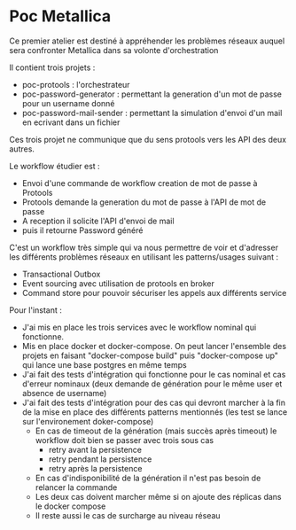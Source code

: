 # Poc Metallica

Ce premier atelier est destiné à appréhender les problèmes réseaux auquel sera confronter Metallica dans sa volonte d'orchestration

Il contient trois projets :
- poc-protools : l'orchestrateur
- poc-password-generator : permettant la generation d'un mot de passe pour un username donné
- poc-password-mail-sender : permettant la simulation d'envoi d'un mail en ecrivant dans un fichier

Ces trois projet ne communique que du sens protools vers les API des deux autres.

Le workflow étudier est :
- Envoi d'une commande de workflow creation de mot de passe à Protools
- Protools demande la generation du mot de passe à l'API de mot de passe
- A reception il solicite l'API d'envoi de mail
- puis il retourne Password généré

C'est un workflow très simple qui va nous permettre de voir et d'adresser les différents problèmes réseaux en utilisant les patterns/usages suivant :
- Transactional Outbox
- Event sourcing avec utilisation de protools en broker
- Command store pour pouvoir sécuriser les appels aux différents service

Pour l'instant :
- J'ai mis en place les trois services avec le workflow nominal qui fonctionne.
- Mis en place docker et docker-compose. On peut lancer l'ensemble des projets en faisant "docker-compose build" puis "docker-compose up" qui lance une base postgres en même temps
- J'ai fait des tests d'intégration qui fonctionne pour le cas nominal et cas d'erreur nominaux (deux demande de génération pour le même user et absence de username)
- J'ai fait des tests d'intégration pour des cas qui devront marcher à la fin de la mise en place des différents patterns mentionnés (les test se lance sur l'environement doker-compose)
  - En cas de timeout de la génération (mais succès après timeout) le workflow doit bien se passer avec trois sous cas
    - retry avant la persistence
    - retry pendant la persistence
    - retry après la persistence
  - En cas d'indisponibilité de la génération il n'est pas besoin de relancer la commande
  - Les deux cas doivent marcher même si on ajoute des réplicas dans le docker compose
  - Il reste aussi le cas de surcharge au niveau réseau

